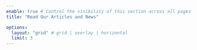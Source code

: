 ```yaml
---
enable: true # Control the visibility of this section across all pages where it is used
title: "Read Our Articles and News"

options:
  layout: "grid" # grid | overlay | horizontal
  limit: 3
---
```

